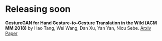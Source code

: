 # Releasing soon

**GestureGAN for Hand Gesture-to-Gesture Translation in the Wild (ACM MM 2018)** 
by Hao Tang, Wei Wang, Dan Xu, Yan Yan, Nicu Sebe. [Arxiv Paper](https://arxiv.org/abs/1808.04859)





